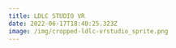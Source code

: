 ```yaml
---
title: LDLC STUDIO VR
date: 2022-06-17T18:40:25.323Z
image: /img/cropped-ldlc-vrstudio_sprite.png
---
```

